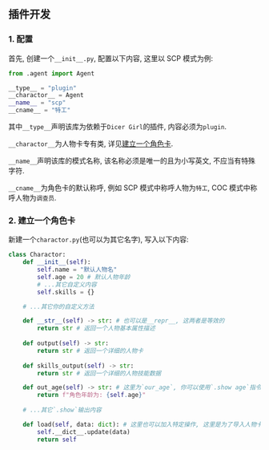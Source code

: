 ## 插件开发
### 1. 配置
首先, 创建一个`__init__.py`, 配置以下内容, 这里以 SCP 模式为例:
```python
from .agent import Agent

__type__ = "plugin"
__charactor__ = Agent
__name__ = "scp"
__cname__ = "特工"
```
其中`__type__`声明该库为依赖于`Dicer Girl`的插件, 内容必须为`plugin`.

`__charactor__`为人物卡专有类, 详见[建立一个角色卡](#x-建立一个角色卡).

`__name__`声明该库的模式名称, 该名称必须是唯一的且为小写英文, 不应当有特殊字符.

`__cname__`为角色卡的默认称呼, 例如 SCP 模式中称呼人物为`特工`, COC 模式中称呼人物为`调查员`.

### 2. 建立一个角色卡
新建一个`charactor.py`(也可以为其它名字), 写入以下内容:
```python
class Charactor:
    def __init__(self):
        self.name = "默认人物名"
        self.age = 20 # 默认人物年龄
        # ...其它自定义内容
        self.skills = {}

    # ...其它你的自定义方法

    def __str__(self) -> str: # 也可以是__repr__, 这两者是等效的
        return str # 返回一个人物基本属性描述
    
    def output(self) -> str:
        return str # 返回一个详细的人物卡
    
    def skills_output(self) -> str:
        return str # 返回一个详细的人物技能数据

    def out_age(self) -> str: # 这里为`our_age`, 你可以使用`.show age`指令来得到它的返回值, 同样, 你可以将`age`设置为其它值
        return f"角色年龄为: {self.age}"
    
    # ...其它`.show`输出内容

    def load(self, data: dict): # 这里也可以加入特定操作, 这里是为了导入人物卡
        self.__dict__.update(data)
        return self
```